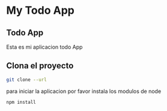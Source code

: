 # My Todo App

## Todo App
Esta es mi aplicacion todo App

## Clona el proyecto
```bash
git clone --url
```


para iniciar la aplicacion por favor instala los modulos de node

```bash
npm install
```